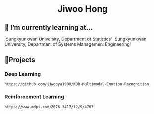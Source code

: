 <h1 align="center"> Jiwoo Hong</h1>



## 🌱 I’m currently learning at...
'Sungkyunkwan University, Department of Statistics'
'Sungkyunkwan University, Department of Systems Management Engineering'

## 🔭Projects
### Deep Learning
~~~
https://github.com/jiwooya1000/KOR-Multimodal-Emotion-Recognition
~~~

### Reinforcement Learning
~~~
https://www.mdpi.com/2076-3417/12/9/4703
~~~
